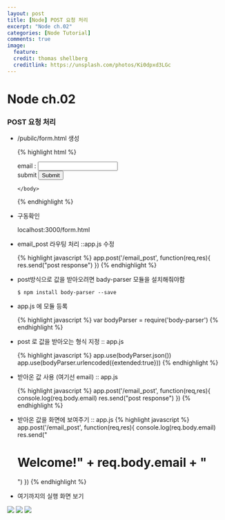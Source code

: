 ```yaml
---
layout: post
title: [Node] POST 요청 처리
excerpt: "Node ch.02"
categories: [Node Tutorial]
comments: true
image:
  feature:
  credit: thomas shellberg
  creditlink: https://unsplash.com/photos/Ki0dpxd3LGc
---
```


# Node ch.02

### POST 요청 처리
* /pubilc/form.html 생성

    {% highlight html %}
    <!DOCTYPE html>
    <html>
      <head>
        <meta charset="utf-8">
        <title>email form</title>
      </head>
      <body>
        <form action="/email_post" method="post">
          email : <input type="text" name="email"> <br/>
          submit <input type="submit">
        </form>


      </body>
    </html>

    {% endhighlight %}

* 구동확인

    localhost:3000/form.html

* email_post 라우팅 처리 ::app.js 수정

    {% highlight javascript %}
    app.post('/email_post', function(req,res){
    	res.send("post response")
    })
    {% endhighlight %}

* post방식으로 값을 받아오려면 bady-parser 모듈을 설치해줘야함

    `$ npm install body-parser --save`

* app.js 에 모듈 등록

    {% highlight javascript %}
    var bodyParser = require('body-parser')
    {% endhighlight %}

* post 로 값을 받아오는 형식 지정 :: app.js

    {% highlight javascript %}
    app.use(bodyParser.json())
    app.use(bodyParser.urlencoded({extended:true}))
    {% endhighlight %}


* 받아온 값 사용 (여기선 email) :: app.js

    {% highlight javascript %}
    app.post('/email_post', function(req,res){
    	console.log(req.body.email)
    	res.send("post response")
    })
    {% endhighlight %}

* 받아온 값을 화면에 보여주기 :: app.js
    {% highlight javascript %}
    app.post('/email_post', function(req,res){
    	console.log(req.body.email)
    	res.send("<h1>Welcome!" + req.body.email + "</h1>")
    })
    {% endhighlight %}


* 여기까지의 실행 화면 보기

<img src="https://cdn-images-1.medium.com/max/400/1*lN38sJpDyL-yBmerTc7CKg.jpeg">

<img src="https://cdn-images-1.medium.com/max/400/1*CuDWuFI4tQ_WTggcV-S1hg.jpeg">

<img src="https://cdn-images-1.medium.com/max/400/1*V2RTHgGWTDZ6XqWpq28KIg.jpeg">
